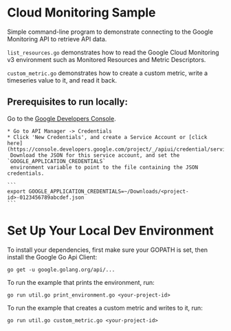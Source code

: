 # Cloud Monitoring Sample

Simple command-line program to demonstrate connecting to the Google
Monitoring API to retrieve API data.

`list_resources.go` demonstrates how to read the Google Cloud Monitoring v3 environment such as
 Monitored Resources and Metric Descriptors.

`custom_metric.go` demonstrates how to create a custom metric, write a timeseries value to it,
and read it back.

## Prerequisites to run locally:

Go to the [Google Developers Console](https://console.developer.google.com).

    * Go to API Manager -> Credentials
    * Click 'New Credentials', and create a Service Account or [click  here](https://console.developers.google.com/project/_/apiui/credential/serviceaccount)
     Download the JSON for this service account, and set the `GOOGLE_APPLICATION_CREDENTIALS`
     environment variable to point to the file containing the JSON credentials.

    ```
    export GOOGLE_APPLICATION_CREDENTIALS=~/Downloads/<project-id>-0123456789abcdef.json
    ```

# Set Up Your Local Dev Environment
To install your dependencies, first make sure your GOPATH is set, then install the Google Go Api 
Client:

    go get -u google.golang.org/api/...

To run the example that prints the environment, run:

    go run util.go print_environment.go <your-project-id>

To run the example that creates a custom metric and writes to it, run:

    go run util.go custom_metric.go <your-project-id>
